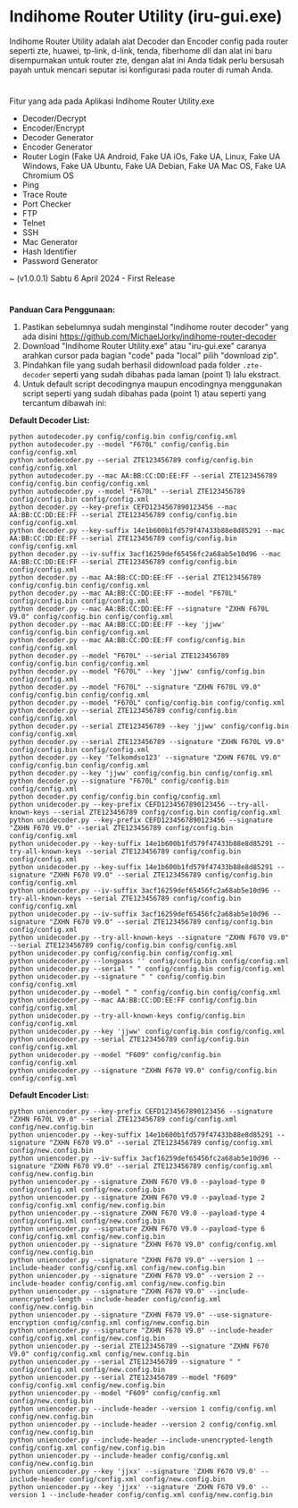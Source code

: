 # Indihome Router Utility (iru-gui.exe)

Indihome Router Utility adalah alat Decoder dan Encoder config pada router seperti zte, huawei, tp-link, d-link, tenda, fiberhome dll dan alat ini baru disempurnakan untuk router zte, dengan alat ini Anda tidak perlu bersusah payah untuk mencari seputar isi konfigurasi pada router di rumah Anda.
#
Fitur yang ada pada Aplikasi Indihome Router Utility.exe 
- Decoder/Decrypt
- Encoder/Encrypt
- Decoder Generator
- Encoder Generator
- Router Login (Fake UA Android, Fake UA iOs, Fake UA, Linux, Fake UA Windows, Fake UA Ubuntu, Fake UA Debian, Fake UA Mac OS, Fake UA Chromium OS
- Ping
- Trace Route
- Port Checker
- FTP
- Telnet
- SSH
- Mac Generator
- Hash Identifier
- Password Generator

~ (v1.0.0.1)
Sabtu 6 April 2024 - First Release
#
<b>Panduan Cara Penggunaan:</b>
1. Pastikan sebelumnya sudah menginstal "indihome router decoder" yang ada disini https://github.com/MichaelJorky/indihome-router-decoder
2. Download "Indihome Router Utility.exe" atau "iru-gui.exe" caranya arahkan cursor pada bagian "code" pada "local" pilih "download zip".
3. Pindahkan file yang sudah berhasil didownload pada folder ```.zte-decoder``` seperti yang sudah dibahas pada laman (point 1) lalu ekstract.
4. Untuk default script decodingnya maupun encodingnya menggunakan script seperti yang sudah dibahas pada (point 1) atau seperti yang tercantum dibawah ini:

<b>Default Decoder List:</b>
```
python autodecoder.py config/config.bin config/config.xml
python autodecoder.py --model "F670L" config/config.bin config/config.xml
python autodecoder.py --serial ZTE123456789 config/config.bin config/config.xml
python autodecoder.py --mac AA:BB:CC:DD:EE:FF --serial ZTE123456789 config/config.bin config/config.xml
python autodecoder.py --model "F670L" --serial ZTE123456789 config/config.bin config/config.xml
python decoder.py --key-prefix CEFD1234567890123456 --mac AA:BB:CC:DD:EE:FF --serial ZTE123456789 config/config.bin config/config.xml
python decoder.py --key-suffix 14e1b600b1fd579f47433b88e8d85291 --mac AA:BB:CC:DD:EE:FF --serial ZTE123456789 config/config.bin config/config.xml
python decoder.py --iv-suffix 3acf16259def65456fc2a68ab5e10d96 --mac AA:BB:CC:DD:EE:FF --serial ZTE123456789 config/config.bin config/config.xml
python decoder.py --mac AA:BB:CC:DD:EE:FF --serial ZTE123456789 config/config.bin config/config.xml
python decoder.py --mac AA:BB:CC:DD:EE:FF --model "F670L" config/config.bin config/config.xml
python decoder.py --mac AA:BB:CC:DD:EE:FF --signature "ZXHN F670L V9.0" config/config.bin config/config.xml
python decoder.py --mac AA:BB:CC:DD:EE:FF --key 'jjww' config/config.bin config/config.xml
python decoder.py --mac AA:BB:CC:DD:EE:FF config/config.bin config/config.xml
python decoder.py --model "F670L" --serial ZTE123456789 config/config.bin config/config.xml
python decoder.py --model "F670L" --key 'jjww' config/config.bin config/config.xml
python decoder.py --model "F670L" --signature "ZXHN F670L V9.0" config/config.bin config/config.xml
python decoder.py --model "F670L" config/config.bin config/config.xml
python decoder.py --serial ZTE123456789 config/config.bin config/config.xml
python decoder.py --serial ZTE123456789 --key 'jjww' config/config.bin config/config.xml
python decoder.py --serial ZTE123456789 --signature "ZXHN F670L V9.0" config/config.bin config/config.xml
python decoder.py --key 'Telkomdso123' --signature "ZXHN F670L V9.0" config/config.bin config/config.xml
python decoder.py --key 'jjww' config/config.bin config/config.xml
python decoder.py --signature "F670L" config/config.bin config/config.xml
python decoder.py config/config.bin config/config.xml
python unidecoder.py --key-prefix CEFD1234567890123456 --try-all-known-keys --serial ZTE123456789 config/config.bin config/config.xml
python unidecoder.py --key-prefix CEFD1234567890123456 --signature "ZXHN F670 V9.0" --serial ZTE123456789 config/config.bin config/config.xml
python unidecoder.py --key-suffix 14e1b600b1fd579f47433b88e8d85291 --try-all-known-keys --serial ZTE123456789 config/config.bin config/config.xml
python unidecoder.py --key-suffix 14e1b600b1fd579f47433b88e8d85291 --signature "ZXHN F670 V9.0" --serial ZTE123456789 config/config.bin config/config.xml
python unidecoder.py --iv-suffix 3acf16259def65456fc2a68ab5e10d96 --try-all-known-keys --serial ZTE123456789 config/config.bin config/config.xml
python unidecoder.py --iv-suffix 3acf16259def65456fc2a68ab5e10d96 --signature "ZXHN F670 V9.0" --serial ZTE123456789 config/config.bin config/config.xml
python unidecoder.py --try-all-known-keys --signature "ZXHN F670 V9.0" --serial ZTE123456789 config/config.bin config/config.xml
python unidecoder.py config/config.bin config/config.xml
python unidecoder.py --longpass '' config/config.bin config/config.xml
python unidecoder.py --serial " " config/config.bin config/config.xml
python unidecoder.py --signature " " config/config.bin config/config.xml
python unidecoder.py --model " " config/config.bin config/config.xml
python unidecoder.py --mac AA:BB:CC:DD:EE:FF config/config.bin config/config.xml
python unidecoder.py --try-all-known-keys config/config.bin config/config.xml
python unidecoder.py --key 'jjww' config/config.bin config/config.xml
python unidecoder.py --serial ZTE123456789 config/config.bin config/config.xml
python unidecoder.py --model "F609" config/config.bin config/config.xml
python unidecoder.py --signature "ZXHN F670 V9.0" config/config.bin config/config.xml
```
<b>Default Encoder List:</b>
```
python uniencoder.py --key-prefix CEFD1234567890123456 --signature "ZXHN F670L V9.0" --serial ZTE123456789 config/config.xml config/new.config.bin
python uniencoder.py --key-suffix 14e1b600b1fd579f47433b88e8d85291 --signature "ZXHN F670 V9.0" --serial ZTE123456789 config/config.xml config/new.config.bin
python uniencoder.py --iv-suffix 3acf16259def65456fc2a68ab5e10d96 --signature "ZXHN F670 V9.0" --serial ZTE123456789 config/config.xml config/new.config.bin
python uniencoder.py --signature ZXHN F670 V9.0 --payload-type 0 config/config.xml config/new.config.bin
python uniencoder.py --signature ZXHN F670 V9.0 --payload-type 2 config/config.xml config/new.config.bin
python uniencoder.py --signature ZXHN F670 V9.0 --payload-type 4 config/config.xml config/new.config.bin
python uniencoder.py --signature ZXHN F670 V9.0 --payload-type 6 config/config.xml config/new.config.bin
python uniencoder.py --signature "ZXHN F670 V9.0" config/config.xml config/new.config.bin
python uniencoder.py --signature "ZXHN F670 V9.0" --version 1 --include-header config/config.xml config/new.config.bin
python uniencoder.py --signature "ZXHN F670 V9.0" --version 2 --include-header config/config.xml config/new.config.bin
python uniencoder.py --signature "ZXHN F670 V9.0" --include-unencrypted-length --include-header config/config.xml config/new.config.bin
python uniencoder.py --signature "ZXHN F670 V9.0" --use-signature-encryption config/config.xml config/new.config.bin
python uniencoder.py --signature "ZXHN F670 V9.0" --include-header config/config.xml config/new.config.bin
python uniencoder.py --serial ZTE123456789 --signature "ZXHN F670 V9.0" config/config.xml config/new.config.bin
python uniencoder.py --serial ZTE123456789 --signature " " config/config.xml config/new.config.bin
python uniencoder.py --serial ZTE123456789 --model "F609" config/config.xml config/new.config.bin
python uniencoder.py --model "F609" config/config.xml config/new.config.bin
python uniencoder.py --include-header --version 1 config/config.xml config/new.config.bin
python uniencoder.py --include-header --version 2 config/config.xml config/new.config.bin
python uniencoder.py --include-header --include-unencrypted-length config/config.xml config/new.config.bin
python uniencoder.py --include-header config/config.xml config/new.config.bin
python uniencoder.py --key 'jjxx' --signature 'ZXHN F670 V9.0' --include-header config/config.xml config/new.config.bin
python uniencoder.py --key 'jjxx' --signature 'ZXHN F670 V9.0' --version 1 --include-header config/config.xml config/new.config.bin
```


